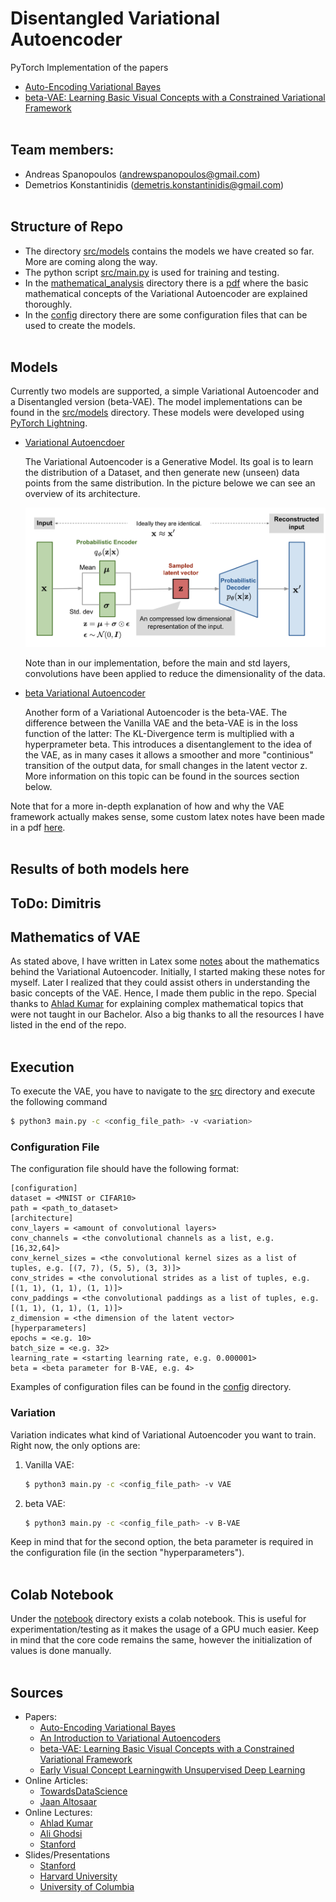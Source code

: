 # Disentangled Variational Autoencoder

PyTorch Implementation of the papers
- [Auto-Encoding Variational Bayes](https://arxiv.org/abs/1312.6114)
- [beta-VAE: Learning Basic Visual Concepts with a Constrained Variational Framework](https://openreview.net/forum?id=Sy2fzU9gl)
<br> </br>


## Team members:
- Andreas Spanopoulos (andrewspanopoulos@gmail.com)
- Demetrios Konstantinidis (demetris.konstantinidis@gmail.com)
<br> </br>


## Structure of Repo
- The directory [src/models](src/models) contains the models we have created so far. More are coming along the way.
- The python script [src/main.py](src/main.py) is used for training and testing.
- In the [mathematical_analysis](mathematical_analysis) directory there is a [pdf](mathematical_analysis/vae_maths.pdf) where the basic mathematical concepts of the Variational Autoencoder are explained thoroughly.
- In the [config](config) directory there are some configuration files that can be used to create the models.
<br> </br>


## Models
Currently two models are supported, a simple Variational Autoencoder and a Disentangled version (beta-VAE). The model implementations can be found in the [src/models](src/models) directory. These models were developed using [PyTorch Lightning](https://www.pytorchlightning.ai/).

- [Variational Autoencdoer](src/models/vae.py)

    The Variational Autoencoder is a Generative Model. Its goal is to learn the distribution of a Dataset, and then generate new (unseen) data points from the same distribution. In the picture belowe we can see an overview of its architecture.

    ![image](./mathematical_analysis/images/vae-gaussian.png)

    Note than in our implementation, before the main and std layers,
    convolutions have been applied to reduce the dimensionality of
    the data.

- [beta Variational Autoencoder](src/models/beta_vae.py)
    
    Another form of a Variational Autoencoder is the beta-VAE. The difference between the Vanilla VAE and the beta-VAE is in the loss function of the latter: The KL-Divergence term is multiplied with a hyperprameter beta. This introduces a disentanglement to the idea of the VAE, as in many cases it allows a smoother and more "continious" transition of the output data, for small changes in the latent vector z. More information on this topic can be found in the sources section below.

Note that for a more in-depth explanation of how and why the VAE framework actually makes sense, some custom latex notes have been made in a pdf
[here](mathematical_analysis/vae_maths.pdf).
<br> </br>


## Results of both models here
## ToDo: Dimitris


## Mathematics of VAE
As stated above, I have written in Latex some [notes](mathematical_analysis/vae_maths.pdf) about the mathematics behind the Variational Autoencoder. Initially, I started making these notes for myself. Later I realized that they could assist others in understanding the basic concepts of the VAE. Hence, I made them public in the repo. Special thanks to [Ahlad Kumar](https://www.youtube.com/user/kumarahlad) for explaining complex mathematical topics that were not taught in our Bachelor. Also a big thanks to all the resources I have listed in the end of the repo.
<br> </br>

      
## Execution
To execute the VAE, you have to navigate to the [src](src) directory and execute the following command
```bash
$ python3 main.py -c <config_file_path> -v <variation>
```
### Configuration File
The configuration file should have the following format:

```
[configuration]
dataset = <MNIST or CIFAR10>
path = <path_to_dataset>
[architecture]
conv_layers = <amount of convolutional layers>
conv_channels = <the convolutional channels as a list, e.g. [16,32,64]>
conv_kernel_sizes = <the convolutional kernel sizes as a list of tuples, e.g. [(7, 7), (5, 5), (3, 3)]>
conv_strides = <the convolutional strides as a list of tuples, e.g. [(1, 1), (1, 1), (1, 1)]>
conv_paddings = <the convolutional paddings as a list of tuples, e.g. [(1, 1), (1, 1), (1, 1)]>
z_dimension = <the dimension of the latent vector>
[hyperparameters]
epochs = <e.g. 10>
batch_size = <e.g. 32>
learning_rate = <starting learning rate, e.g. 0.000001>
beta = <beta parameter for B-VAE, e.g. 4>
```

Examples of configuration files can be found in the [config](config) directory.
    
### Variation
Variation indicates what kind of Variational Autoencoder you want to train. Right now, the only options are:
1. Vanilla VAE: 
    ```bash
    $ python3 main.py -c <config_file_path> -v VAE
    ```
2. beta VAE:
    ```bash
    $ python3 main.py -c <config_file_path> -v B-VAE
    ```
Keep in mind that for the second option, the beta parameter is required in the configuration file (in the section "hyperparameters").
<br> </br>


## Colab Notebook
Under the [notebook](notebook) directory exists a colab notebook. This is useful for experimentation/testing as it makes the usage of a GPU much easier.
Keep in mind that the core code remains the same, however the initialization of values is done manually.
<br> </br>


## Sources
- Papers:
    - [Auto-Encoding Variational Bayes](https://arxiv.org/abs/1312.6114)
    - [An Introduction to Variational Autoencoders](https://arxiv.org/abs/1906.02691)
    - [beta-VAE: Learning Basic Visual Concepts with a Constrained Variational Framework](https://openreview.net/forum?id=Sy2fzU9gl)
    - [Early Visual Concept Learningwith Unsupervised Deep Learning](https://arxiv.org/pdf/1606.05579.pdf)
- Online Articles:
    - [TowardsDataScience](https://towardsdatascience.com/understanding-variational-autoencoders-vaes-f70510919f73)
    - [Jaan Altosaar](https://jaan.io/what-is-variational-autoencoder-vae-tutorial/)
- Online Lectures:
    - [Ahlad Kumar](https://www.youtube.com/watch?v=w8F7_rQZxXk&list=PLdxQ7SoCLQANizknbIiHzL_hYjEaI-wUe)
    - [Ali Ghodsi](https://www.youtube.com/watch?v=uaaqyVS9-rM&t=2552s)
    - [Stanford](https://www.youtube.com/watch?v=5WoItGTWV54)
- Slides/Presentations
    - [Stanford](http://cs231n.stanford.edu/slides/2017/cs231n_2017_lecture13.pdf)
    - [Harvard University](https://harvard-iacs.github.io/2019-CS109B/pages/lecture19/presentation/cs109b_lecture19_VAE.pdf)
    - [University of Columbia](https://www.cs.ubc.ca/~lsigal/532S_2018W2/Lecture17.pdf)
    
